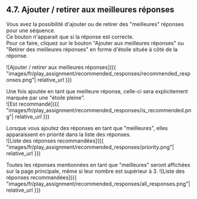 ## 4.7. Ajouter / retirer aux meilleures réponses

Vous avez la possibilité d'ajouter ou de retirer des "meilleures" réponses pour une séquence.\
Ce bouton n'apparait que si la réponse est correcte.\
Pour ce faire, cliquez sur le bouton "Ajouter aux meilleures réponses" ou "Retirer des meilleures réponses" en forme d'étoile située à côté de la réponse.

![Ajouter / retirer aux meilleures réponses]({{ "images/fr/play_assignment/recommended_responses/recommended_responses.png"| relative_url }})
 
Une fois ajoutée en tant que meilleure réponse, celle-ci sera explicitement marquée par une "étoile pleine".\
![Est recommandé]({{ "images/fr/play_assignment/recommended_responses/is_recommended.png"| relative_url }})

Lorsque vous ajoutez des réponses en tant que "meilleures", elles apparaissent en priorité dans la liste des réponses.\
![Liste des réponses recommandées]({{ "images/fr/play_assignment/recommended_responses/priority.png"| relative_url }})

Toutes les réponses mentionnées en tant que "meilleures" seront affichées sur la page principale, même si leur nombre est supérieur à 3.
![Liste des réponses recommandées]({{ "images/fr/play_assignment/recommended_responses/all_responses.png"| relative_url }})

